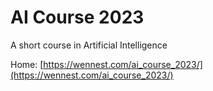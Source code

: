 # AI Course 2023
A short course in Artificial Intelligence

Home: [https://wennest.com/ai_course_2023/](https://wennest.com/ai_course_2023/)